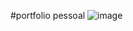 #portfolio pessoal
![image](https://github.com/barbara-teresa-toledo/portfolio/assets/97132820/bd92e649-2e72-445b-ad02-cd9c8e19adc5)
